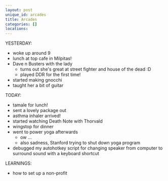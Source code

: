 ```yaml
---
layout: post
unique_id: arcades
title: Arcades
categories: []
locations: 
---
```


YESTERDAY:
* woke up around 9
* lunch at top cafe in Milpitas!
* Dave n Busters with the lady
  * turns out she's great at street fighter and house of the dead :D
  * played DDR for the first time!
* started making gnocchi
* taught her a bit of guitar

TODAY:
* tamale for lunch!
* sent a lovely package out
* asthma inhaler arrived!
* started watching Death Note with Thorvald
* wingstop for dinner
* went to power yoga afterwards
  * ow ...
  * also sadness, Stanford trying to shut down yoga program
* debugged my autohotkey script for changing speaker from computer to surround sound with a keyboard shortcut

LEARNINGS:
* how to set up a non-profit
